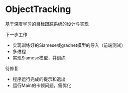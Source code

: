 # ObjectTracking
基于深度学习的目标跟踪系统的设计与实现

下一步工作
- 实现训练好的Siamese或gradnet模型的导入（前端测试）
- 多进程
- 实现Siamese模型，并训练


待修复
- 程序运行完成的提示和退出
- 运行Main的卡顿问题，需优化